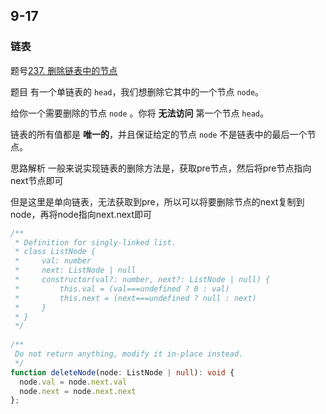## 9-17

### 链表

题号[237. 删除链表中的节点](https://leetcode.cn/problems/delete-node-in-a-linked-list/)

题目 有一个单链表的 `head`，我们想删除它其中的一个节点 `node`。

给你一个需要删除的节点 `node` 。你将 **无法访问** 第一个节点 `head`。

链表的所有值都是 **唯一的**，并且保证给定的节点 `node` 不是链表中的最后一个节点。

思路解析 一般来说实现链表的删除方法是，获取pre节点，然后将pre节点指向next节点即可

但是这里是单向链表，无法获取到pre，所以可以将要删除节点的next复制到node，再将node指向next.next即可

```ts
/**  
 * Definition for singly-linked list.
 * class ListNode {
 *     val: number  
 *     next: ListNode | null  
 *     constructor(val?: number, next?: ListNode | null) { 
 *         this.val = (val===undefined ? 0 : val)
 *         this.next = (next===undefined ? null : next)
 *     }  
 * }
 */
  
/**
 Do not return anything, modify it in-place instead.
 */
function deleteNode(node: ListNode | null): void {
  node.val = node.next.val 
  node.next = node.next.next
};
```